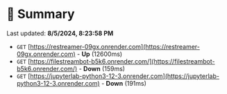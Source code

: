 # 📖 Summary
Last updated: **8/5/2024, 8:23:58 PM**

- `GET` [https://restreamer-09gx.onrender.com](https://restreamer-09gx.onrender.com) - **Up** (12600ms)
- `GET` [https://filestreambot-b5k6.onrender.com/](https://filestreambot-b5k6.onrender.com/) - **Down** (159ms)
- `GET` [https://jupyterlab-python3-12-3.onrender.com](https://jupyterlab-python3-12-3.onrender.com) - **Down** (191ms)
